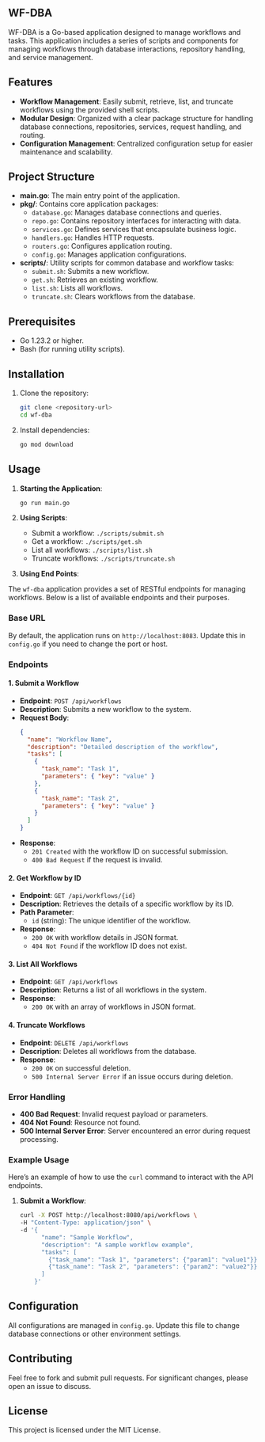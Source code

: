 ## WF-DBA

WF-DBA is a Go-based application designed to manage workflows and tasks. This application includes a series of scripts and components for managing workflows through database interactions, repository handling, and service management.

## Features

- **Workflow Management**: Easily submit, retrieve, list, and truncate workflows using the provided shell scripts.
- **Modular Design**: Organized with a clear package structure for handling database connections, repositories, services, request handling, and routing.
- **Configuration Management**: Centralized configuration setup for easier maintenance and scalability.

## Project Structure

- **main.go**: The main entry point of the application.
- **pkg/**: Contains core application packages:
  - `database.go`: Manages database connections and queries.
  - `repo.go`: Contains repository interfaces for interacting with data.
  - `services.go`: Defines services that encapsulate business logic.
  - `handlers.go`: Handles HTTP requests.
  - `routers.go`: Configures application routing.
  - `config.go`: Manages application configurations.
- **scripts/**: Utility scripts for common database and workflow tasks:
  - `submit.sh`: Submits a new workflow.
  - `get.sh`: Retrieves an existing workflow.
  - `list.sh`: Lists all workflows.
  - `truncate.sh`: Clears workflows from the database.

## Prerequisites

- Go 1.23.2 or higher.
- Bash (for running utility scripts).

## Installation

1. Clone the repository:
   ```bash
   git clone <repository-url>
   cd wf-dba
   ```

2. Install dependencies:
   ```bash
   go mod download
   ```

## Usage

1. **Starting the Application**:
   ```bash
   go run main.go
   ```

2. **Using Scripts**:
   - Submit a workflow: `./scripts/submit.sh`
   - Get a workflow: `./scripts/get.sh`
   - List all workflows: `./scripts/list.sh`
   - Truncate workflows: `./scripts/truncate.sh`

3. **Using End Points**:

The `wf-dba` application provides a set of RESTful endpoints for managing workflows. Below is a list of available endpoints and their purposes.

### Base URL

By default, the application runs on `http://localhost:8083`. Update this in `config.go` if you need to change the port or host.

### Endpoints

#### 1. **Submit a Workflow**
   - **Endpoint**: `POST /api/workflows`
   - **Description**: Submits a new workflow to the system.
   - **Request Body**:
     ```json
     {
       "name": "Workflow Name",
       "description": "Detailed description of the workflow",
       "tasks": [
         {
           "task_name": "Task 1",
           "parameters": { "key": "value" }
         },
         {
           "task_name": "Task 2",
           "parameters": { "key": "value" }
         }
       ]
     }
     ```
   - **Response**:
     - `201 Created` with the workflow ID on successful submission.
     - `400 Bad Request` if the request is invalid.

#### 2. **Get Workflow by ID**
   - **Endpoint**: `GET /api/workflows/{id}`
   - **Description**: Retrieves the details of a specific workflow by its ID.
   - **Path Parameter**:
     - `id` (string): The unique identifier of the workflow.
   - **Response**:
     - `200 OK` with workflow details in JSON format.
     - `404 Not Found` if the workflow ID does not exist.

#### 3. **List All Workflows**
   - **Endpoint**: `GET /api/workflows`
   - **Description**: Returns a list of all workflows in the system.
   - **Response**:
     - `200 OK` with an array of workflows in JSON format.

#### 4. **Truncate Workflows**
   - **Endpoint**: `DELETE /api/workflows`
   - **Description**: Deletes all workflows from the database.
   - **Response**:
     - `200 OK` on successful deletion.
     - `500 Internal Server Error` if an issue occurs during deletion.

### Error Handling

- **400 Bad Request**: Invalid request payload or parameters.
- **404 Not Found**: Resource not found.
- **500 Internal Server Error**: Server encountered an error during request processing.

### Example Usage

Here’s an example of how to use the `curl` command to interact with the API endpoints.

1. **Submit a Workflow**:
   ```bash
   curl -X POST http://localhost:8080/api/workflows \
   -H "Content-Type: application/json" \
   -d '{
         "name": "Sample Workflow",
         "description": "A sample workflow example",
         "tasks": [
           {"task_name": "Task 1", "parameters": {"param1": "value1"}},
           {"task_name": "Task 2", "parameters": {"param2": "value2"}}
         ]
       }'


## Configuration

All configurations are managed in `config.go`. Update this file to change database connections or other environment settings.

## Contributing

Feel free to fork and submit pull requests. For significant changes, please open an issue to discuss.

## License

This project is licensed under the MIT License.
